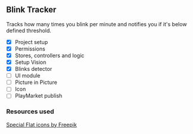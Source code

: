 ## Blink Tracker

Tracks how many times you blink per minute and notifies you if it's below defined threshold.

- [x] Project setup
- [x] Permissions
- [x] Stores, controllers and logic
- [x] Setup Vision
- [x] Blinks detector
- [ ] UI module
- [ ] Picture in Picture
- [ ] Icon
- [ ] PlayMarket publish

### Resources used

[Special Flat icons by Freepik](https://www.flaticon.com/authors/freepik)
